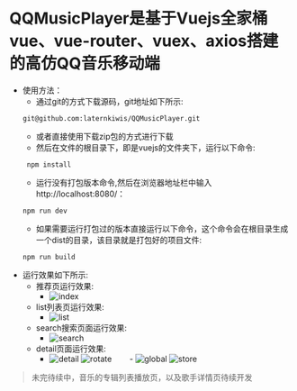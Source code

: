 # QQMusicPlayer是基于Vuejs全家桶vue、vue-router、vuex、axios搭建的高仿QQ音乐移动端
- 使用方法：
    - 通过git的方式下载源码，git地址如下所示:
    ```
    git@github.com:laternkiwis/QQMusicPlayer.git
    ```
    - 或者直接使用下载zip包的方式进行下载
    - 然后在文件的根目录下，即是vuejs的文件夹下，运行以下命令:
    ```
     npm install
    ```
    - 运行没有打包版本命令,然后在浏览器地址栏中输入http://localhost:8080/：
    ```
    npm run dev
    ```
    - 如果需要运行打包过的版本直接运行以下命令，这个命令会在根目录生成一个dist的目录，该目录就是打包好的项目文件:
    ```
    npm run build
    ```
- 运行效果如下所示:
    - 推荐页运行效果:
        - ![index](https://github.com/laternkiwis/QQMusicPlayerWebApp/blob/master/Vuejs/index.PNG)
    - list列表页运行效果:
        - ![list](https://github.com/laternkiwis/QQMusicPlayerWebApp/blob/master/Vuejs/list.PNG)
    - search搜索页面运行效果:
        - ![search](https://github.com/laternkiwis/QQMusicPlayerWebApp/blob/master/Vuejs/search.PNG)
    - detail页面运行效果:
        - ![detail](https://github.com/laternkiwis/QQMusicPlayerWebApp/blob/master/Vuejs/screenshot/lyric.PNG) ![rotate](https://github.com/laternkiwis/QQMusicPlayerWebApp/blob/master/Vuejs/screenshot/rotate.PNG)
        - ![global](https://github.com/laternkiwis/QQMusicPlayerWebApp/blob/master/Vuejs/screenshot/global.PNG) ![store](https://github.com/laternkiwis/QQMusicPlayerWebApp/blob/master/Vuejs/screenshot/store.PNG)
> 未完待续中，音乐的专辑列表播放页，以及歌手详情页待续开发
